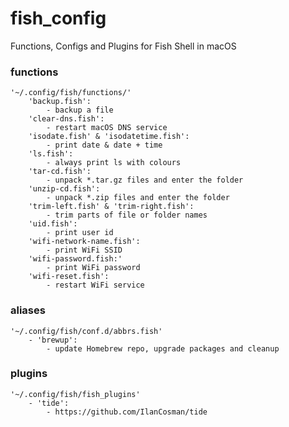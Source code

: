 # fish_config

Functions, Configs and Plugins for Fish Shell in macOS

### functions

```shell
'~/.config/fish/functions/'
    'backup.fish':
        - backup a file
    'clear-dns.fish':
        - restart macOS DNS service
    'isodate.fish' & 'isodatetime.fish':
        - print date & date + time
    'ls.fish':
        - always print ls with colours
    'tar-cd.fish':
        - unpack *.tar.gz files and enter the folder
    'unzip-cd.fish':
        - unpack *.zip files and enter the folder
    'trim-left.fish' & 'trim-right.fish':
        - trim parts of file or folder names 
    'uid.fish':
        - print user id
    'wifi-network-name.fish':
        - print WiFi SSID
    'wifi-password.fish:'
        - print WiFi password
    'wifi-reset.fish':
        - restart WiFi service
```

### aliases

```shell
'~/.config/fish/conf.d/abbrs.fish'
    - 'brewup':
        - update Homebrew repo, upgrade packages and cleanup
```

### plugins

```shell
'~/.config/fish/fish_plugins'
    - 'tide': 
        - https://github.com/IlanCosman/tide
```

<!-- ### variables
```shell
~/.config/fish/fish_variables
    - 'homebrew paths'
``` -->